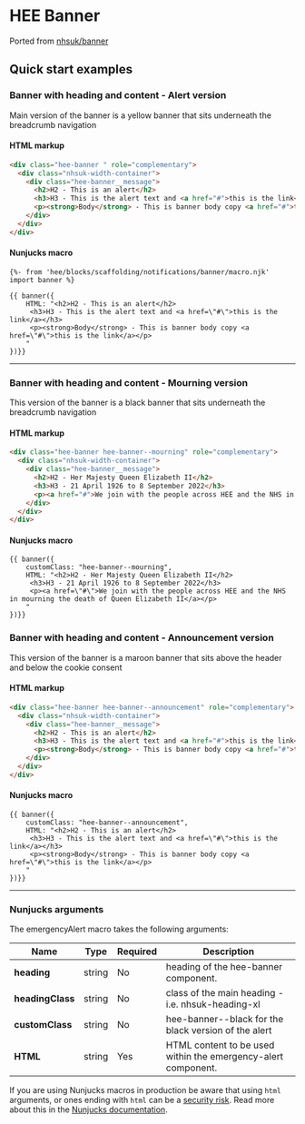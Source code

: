 # HEE Banner
Ported from [nhsuk/banner](https://github.com/nhsuk/banner)

## Quick start examples

### Banner with heading and content - Alert version
Main version of the banner is a yellow banner that sits underneath the breadcrumb navigation

#### HTML markup

```html
<div class="hee-banner " role="complementary">
  <div class="nhsuk-width-container">
    <div class="hee-banner__message">
      <h2>H2 - This is an alert</h2>
      <h3>H3 - This is the alert text and <a href="#">this is the link</a></h3>
      <p><strong>Body</strong> - This is banner body copy <a href="#">this is the link</a></p>
    </div>
  </div>
</div>
```

#### Nunjucks macro

```
{%- from 'hee/blocks/scaffolding/notifications/banner/macro.njk' import banner %}

{{ banner({
    HTML: "<h2>H2 - This is an alert</h2>
     <h3>H3 - This is the alert text and <a href=\"#\">this is the link</a></h3>
     <p><strong>Body</strong> - This is banner body copy <a href=\"#\">this is the link</a></p>
    "
})}}
```

---

### Banner with heading and content - Mourning version
This version of the banner is a black banner that sits underneath the breadcrumb navigation

#### HTML markup

```html
<div class="hee-banner hee-banner--mourning" role="complementary">
  <div class="nhsuk-width-container">
    <div class="hee-banner__message">
      <h2>H2 - Her Majesty Queen Elizabeth II</h2>
      <h3>H3 - 21 April 1926 to 8 September 2022</h3>
      <p><a href="#">We join with the people across HEE and the NHS in mourning the death of Queen Elizabeth II</a></p>
    </div>
  </div>
</div>
```

#### Nunjucks macro

```
{{ banner({
    customClass: "hee-banner--mourning",
    HTML: "<h2>H2 - Her Majesty Queen Elizabeth II</h2>
     <h3>H3 - 21 April 1926 to 8 September 2022</h3>
     <p><a href=\"#\">We join with the people across HEE and the NHS in mourning the death of Queen Elizabeth II</a></p>
    "
})}}
```

### Banner with heading and content - Announcement version
This version of the banner is a maroon banner that sits above the header and below the cookie consent

#### HTML markup

```html
<div class="hee-banner hee-banner--announcement" role="complementary">
  <div class="nhsuk-width-container">
    <div class="hee-banner__message">
      <h2>H2 - This is an alert</h2>
      <h3>H3 - This is the alert text and <a href="#">this is the link</a></h3>
      <p><strong>Body</strong> - This is banner body copy <a href="#">this is the link</a></p>
    </div>
  </div>
</div>
```

#### Nunjucks macro

```
{{ banner({
    customClass: "hee-banner--announcement",
    HTML: "<h2>H2 - This is an alert</h2>
     <h3>H3 - This is the alert text and <a href=\"#\">this is the link</a></h3>
     <p><strong>Body</strong> - This is banner body copy <a href=\"#\">this is the link</a></p>
    "
})}}
```

---

### Nunjucks arguments

The emergencyAlert macro takes the following arguments:

| Name                       | Type     | Required  | Description                                                   |
| ---------------------------|----------|-----------|---------------------------------------------------------------|
| **heading**                | string   | No        | heading of the hee-banner component.                     |
| **headingClass**           | string   | No        | class of the main heading - i.e. nhsuk-heading-xl             |
| **customClass**            | string   | No        | hee-banner--black for the black version of the alert     |
| **HTML**                   | string   | Yes       | HTML content to be used within the emergency-alert component. |

If you are using Nunjucks macros in production be aware that using `html` arguments, or ones ending with `html` can be a [security risk](https://developer.mozilla.org/en-US/docs/Glossary/Cross-site_scripting). Read more about this in the [Nunjucks documentation](https://mozilla.github.io/nunjucks/api.html#user-defined-templates-warning).
